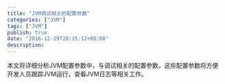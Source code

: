 ```yaml
---
title: "JVM调试相关的配置参数"
categories: ["JVM"]
tags: ["JVM"]
publish: true
date: "2016-12-29T20:15:12+08:00"
description: 
---
```


本文将详细分析JVM配置参数中，与调试相关的配置参数，这些配置参数将方便开发人员跟踪JVM运行，查看JVM日志等相关工作。
